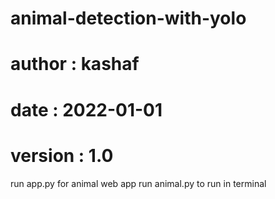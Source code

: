 # animal-detection-with-yolo
# author : kashaf
# date   : 2022-01-01
# version : 1.0
run app.py for animal web app
run animal.py to run in terminal
